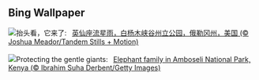 ## Bing Wallpaper
![](https://www.bing.com/th?id=OHR.PerseidsOregon_ZH-CN9427980491_UHD.jpg&w=1000)抬头看，它来了:&nbsp;&ensp;[英仙座流星雨，白杨木峡谷州立公园，俄勒冈州，美国 (© Joshua Meador/Tandem Stills + Motion)](https://www.bing.com/th?id=OHR.PerseidsOregon_ZH-CN9427980491_UHD.jpg)
<br><br/>
![](https://www.bing.com/th?id=OHR.ThreeElephants_EN-US3930300492_UHD.jpg&w=1000)Protecting the gentle giants:&nbsp;&ensp;[Elephant family in Amboseli National Park, Kenya (© Ibrahim Suha Derbent/Getty Images)](https://www.bing.com/th?id=OHR.ThreeElephants_EN-US3930300492_UHD.jpg)
<br><br/>
